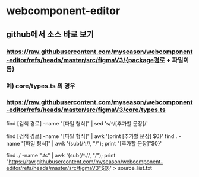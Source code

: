 # webcomponent-editor


## github에서 소스 바로 보기

### https://raw.githubusercontent.com/myseason/webcomponent-editor/refs/heads/master/src/figmaV3/{package경로 + 파일이름}
### 예) core/types.ts 의 경우
### https://raw.githubusercontent.com/myseason/webcomponent-editor/refs/heads/master/src/figmaV3/core/types.ts  



find [검색 경로] -name "[파일 형식]" | sed 's/^/[추가할 문장]/'


find [검색 경로] -name "[파일 형식]" | awk '{print [추가할 문장] $0}'
find . -name "[파일 형식]" | awk '{sub(/^\.\//, "/"); print "[추가할 문장]"$0}'

find ./ -name "*.ts*" | awk '{sub(/^\.\//, "/"); print "https://raw.githubusercontent.com/myseason/webcomponent-editor/refs/heads/master/src/figmaV3"$0}' > source_list.txt